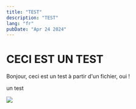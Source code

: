 ```yaml
---
title: "TEST"
description: "TEST"
lang: "fr"
pubDate: "Apr 24 2024"
---
```


# CECI EST UN TEST
Bonjour, ceci est un test à partir d'un fichier, oui !

un test

![](./portfolio/public/projects/move/After_Kubernetes.drawio.png)